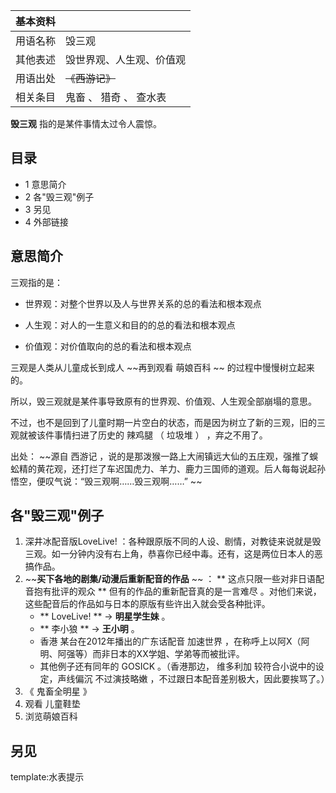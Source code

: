 |  **基本资料**  ||
|---|---|
|用语名称  |  毁三观   |
|其他表述  |  毁世界观、人生观、价值观   |
|用语出处  |  ~~《西游记》~~  |
|相关条目  |  鬼畜  、  猎奇  、  查水表   |
  
**毁三观** 指的是某件事情太过令人震惊。

##  目录

  * 1  意思简介 
  * 2  各"毁三观"例子 
  * 3  另见 
  * 4  外部链接 

##  意思简介

三观指的是：

  * 世界观：对整个世界以及人与世界关系的总的看法和根本观点 

  * 人生观：对人的一生意义和目的的总的看法和根本观点 

  * 价值观：对价值取向的总的看法和根本观点 

三观是人类从儿童成长到成人 ~~再到观看 萌娘百科  ~~ 的过程中慢慢树立起来的。

所以，毁三观就是某件事导致原有的世界观、价值观、人生观全部崩塌的意思。

不过，也不是回到了儿童时期一片空白的状态，而是因为树立了新的三观，旧的三观就被该件事情扫进了历史的  辣鸡腿  （  垃圾堆  ）  ，弃之不用了。

出处： ~~源自 西游记
，说的是那泼猴一路上大闹镇远大仙的五庄观，强推了蜈蚣精的黄花观，还打烂了车迟国虎力、羊力、鹿力三国师的道观。后人每每说起孙悟空，便叹气说：“毁三观啊……毁三观啊……”
~~

##  各"毁三观"例子

  1. 深井冰配音版LoveLive!  ：各种跟原版不同的人设、剧情，对教徒来说就是毁三观。如一分钟内没有右上角，恭喜你已经中毒。还有，这是两位日本人的恶搞作品。 
  2. ~~**买下各地的剧集/动漫后重新配音的作品** ~~ ： ** 这点只限一些对非日语配音抱有批评的观众  ** 但有的作品的重新配音真的是一言难尽  。对他们来说，这些配音后的作品如与日本的原版有些许出入就会受各种批评。 
     * ** LoveLive!  ** → **明星学生妹** 。 
     * ** 李小狼  ** → **王小明** 。 
     * 香港  某台在2012年播出的广东话配音  加速世界  ，在称呼上以阿X（阿明、阿强等）而非日本的XX学姐、学弟等而被批评。 
     * 其他例子还有同年的  GOSICK  。（香港那边，  维多利加  较符合小说中的设定，声线偏沉  不过演技略嫩  ，不过跟日本配音差别极大，因此要挨骂了。） 
  3. 《  鬼畜全明星  》 
  4. 观看  儿童鞋垫 
  5. 浏览萌娘百科 

##  另见

template:水表提示